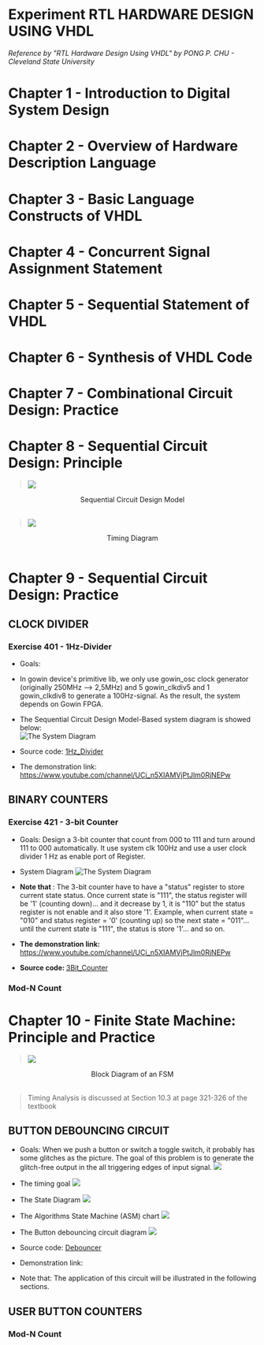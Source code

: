 # Experiment RTL HARDWARE DESIGN USING VHDL
<em> Reference by "RTL Hardware Design Using VHDL" by PONG P. CHU - Cleveland State University </em>

# Chapter 1 - Introduction to Digital System Design

# Chapter 2 - Overview of Hardware Description Language

# Chapter 3 - Basic Language Constructs of VHDL

# Chapter 4 - Concurrent Signal Assignment Statement

# Chapter 5 - Sequential Statement of VHDL

# Chapter 6 - Synthesis of VHDL Code

# Chapter 7 - Combinational Circuit Design: Practice

# Chapter 8 - Sequential Circuit Design: Principle


> <img src = "Ex401/img/SCDModel.png">
<div style="text-align: center;">
Sequential Circuit Design Model
</div>
</img>
<br>

><img src = "Ex401/img/timing.png">
<div style="text-align: center;">
Timing Diagram
</div>
</img>
<br>





# Chapter 9 - Sequential Circuit Design: Practice
  

## CLOCK DIVIDER
### Exercise 401 - 1Hz-Divider 
  - Goals: 
  - In gowin device's primitive lib, we only use gowin_osc clock generator (originally 250MHz --> 2,5MHz) and 5 gowin_clkdiv5 and 1 gowin_clkdiv8 to generate a 100Hz-signal. As the result, the system depends on Gowin FPGA. <br>
  - The Sequential Circuit Design Model-Based system diagram is showed below: <br>
  ![The System Diagram](Ex401/img/Ex401Dia.png) <br>

  - Source code: [1Hz_Divider](Ex401/src/Devider_1Hz.vhd)

  
  - The demonstration link: https://www.youtube.com/channel/UCi_n5XIAMVjPtJlm0RjNEPw
## BINARY COUNTERS
### Exercise 421 - 3-bit Counter
 - Goals: Design a 3-bit counter that count from 000 to 111 and turn around 111 to 000 automatically. It use system clk 100Hz and use a user clock divider 1 Hz as enable port of Register.
 - System Diagram 
 ![The System Diagram](Ex421/img/CounterDia.png) <br>

- <b>Note that </b>: The 3-bit counter have to have a "status" register to store current state status. Once current state is "111", the status register will be '1' (counting down)... and it decrease by 1, it is "110" but the status register is not enable and it also store '1'. Example, when current state = "010" and status register = '0' (counting up) so the next state = "011"... until the current state is "111", the status is store '1'... and so on. <br>
- <b>The demonstration link:</b> https://www.youtube.com/channel/UCi_n5XIAMVjPtJlm0RjNEPw <br>
- <b>Source code: </b> [3Bit_Counter](Ex421/src/Counter_3_Bit.vhd)

### Mod-N Count


# Chapter 10 - Finite State Machine: Principle and Practice

> <img src = "img/FSM_Diagram.png">
<div style="text-align: center;">
  Block Diagram of an FSM
</div>
</img>
<br>

> Timing Analysis is discussed at Section 10.3 at page 321-326 of the textbook

## BUTTON DEBOUNCING CIRCUIT
- Goals: When we push a button or switch a toggle switch, it probably has some glitches as the picture. The goal of this problem is to generate the glitch-free output in the all triggering edges of input signal.
![](img/Switch_Debounce.jpg)

- The timing goal 
![](img/DebounceTiming.png)

- The State Diagram
![](img/DebounceFSM.png)

- The Algorithms State Machine (ASM) chart
![](img/DebounceASM.png)

- The Button debouncing circuit diagram
![](img/DebounceCircuitDia.png)

- Source code:  [Debouncer](Debouncer/src/components/Debouncer.vhd)

- Demonstration link: 
- Note that: The application of this circuit will be illustrated in the following sections.

## USER BUTTON COUNTERS
### Mod-N Count










